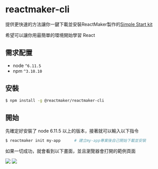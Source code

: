 # reactmaker-cli

提供更快速的方法讓你一鍵下載並安裝ReactMaker製作的[Simple Start kit](https://github.com/ReactMaker/simple_react_startkit)

希望可以讓你用最簡單的環境開始學習 React

## 需求配置
* node `^6.11.5`
* npm `^3.10.10`

## 安裝

```bash
$ npm install -g @reactmaker/reactmaker-cli
```

## 開始

先確定好安裝了 node 6.11.5 以上的版本，接著就可以輸入以下指令

```bash
$ reactmaker init my-app      # 建立my-app專案後自己開始下載並安裝
```

如果一切成功，就會看到以下畫面，並且瀏覽器會打開的範例頁面

![](https://i.imgur.com/n7wD00J.png)
![](https://i.imgur.com/napObc7.png)
